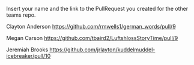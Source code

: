Insert your name and the link to the PullRequest you created for the other teams repo.

Clayton Anderson https://github.com/rmwells1/german_words/pull/9

Megan Carson https://github.com/tbaird2/LuftshlossStoryTime/pull/9

Jeremiah Brooks https://github.com/jrlayton/kuddelmuddel-icebreaker/pull/10
